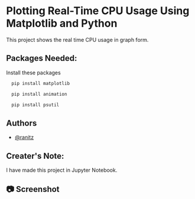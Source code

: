 
# Plotting Real-Time CPU Usage Using Matplotlib and Python


This project shows the real time CPU usage in graph form.



## Packages Needed:

Install these packages

```bash
  pip install matplotlib
```
```bash
  pip install animation
```

```bash
  pip install psutil
```


## Authors

- [@ranitz](https://www.github.com/RanitRCS)


## Creater's Note:

I have made this project in Jupyter Notebook.
## 📷 Screenshot





